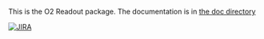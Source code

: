 This is the O2 Readout package.
The documentation is in [the doc directory](src/README.md)

[![JIRA](https://img.shields.io/badge/JIRA-Report%20issue-blue.svg)](https://alice.its.cern.ch/jira/secure/CreateIssue.jspa?pid=11201&issuetype=1)
